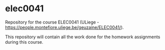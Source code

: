 # elec0041

Repository for the course ELEC0041 (ULiege - https://people.montefiore.uliege.be/geuzaine/ELEC0041/).

This repository will contain all the work done for the homework assignments during this course.

